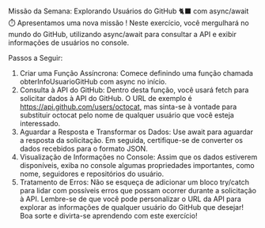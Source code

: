 Missão da Semana: Explorando Usuários do GitHub 🐈‍⬛ com async/await ⏱️
Apresentamos uma nova missão ! Neste exercício, você mergulhará no mundo do GitHub, utilizando async/await para consultar a API e exibir informações de usuários no console.

Passos a Seguir:
1. Criar uma Função Assíncrona:
Comece definindo uma função chamada obterInfoUsuarioGitHub com async no início.
2. Consulta à API do GitHub:
Dentro desta função, você usará fetch para solicitar dados à API do GitHub.
O URL de exemplo é https://api.github.com/users/octocat, mas sinta-se à vontade para substituir octocat pelo nome de qualquer usuário que você esteja interessado.
3. Aguardar a Resposta e Transformar os Dados:
Use await para aguardar a resposta da solicitação.
Em seguida, certifique-se de converter os dados recebidos para o formato JSON.
4. Visualização de Informações no Console:
Assim que os dados estiverem disponíveis, exiba no console algumas propriedades importantes, como nome, seguidores e repositórios do usuário.
5. Tratamento de Erros:
Não se esqueça de adicionar um bloco try/catch para lidar com possíveis erros que possam ocorrer durante a solicitação à API.
Lembre-se de que você pode personalizar o URL da API para explorar as informações de qualquer usuário do GitHub que desejar! Boa sorte e divirta-se aprendendo com este exercício!
